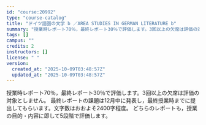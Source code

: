 ```yaml
---
id: "course:20992"
type: "course-catalog"
title: "ドイツ語圏の文学 b ／AREA STUDIES IN GERMAN LITERATURE b"
summary: "授業時レポート70％，最終レポート30％で評価します。3回以上の欠席は評価の対象としません。 最終レポートの課題は12月中に発表し，最終授業時までに提出してもらいます。文字数はおおよそ2400字程度。 どちらのレポートも，授業の目的・内容に…"
tags: []
campus: ""
credits: 2
instructors: []
license: " "
version:
  created_at: "2025-10-09T03:48:57Z"
  updated_at: "2025-10-09T03:48:57Z"
---
```


授業時レポート70％，最終レポート30％で評価します。3回以上の欠席は評価の対象としません。 最終レポートの課題は12月中に発表し，最終授業時までに提出してもらいます。文字数はおおよそ2400字程度。 どちらのレポートも，授業の目的・内容に即して5段階で評価します。
